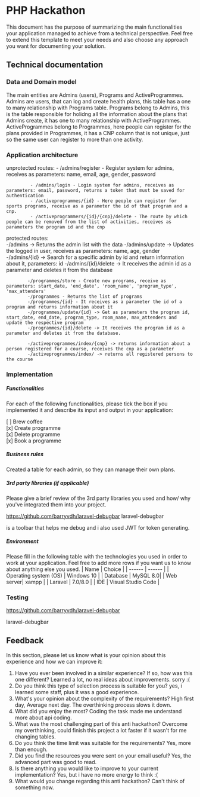 # PHP Hackathon
This document has the purpose of summarizing the main functionalities your application managed to achieve from a technical perspective. Feel free to extend this template to meet your needs and also choose any approach you want for documenting your solution.

## Technical documentation
### Data and Domain model
The main entities are Admins (users), Programs and ActiveProgrammes.
Admins are users, that can log and create health plans, this table has a one to many relationship with Programs table.
Programs belong to Admins, this is the table responsible for holidng all the information about the plans that Admins create, it has one to many relationship with ActiveProgrammes.
ActiveProgrammes belong to Programmes, here people can register for the plans provided in Programmes, it has a CNP column that is not unique, just so the same user can register to more than one activity.
### Application architecture

unprotected routes: - /admins/register - Register system for admins, receives as parameters: name, email, age, gender, password

             - /admins/login - Login system for admins, receives as parameters: email, password, returns a token that must be saved for authentication
             - /activeprogrammes/{id} - Here people can register for sports programs, receive as a parameter the id of that program and a cnp.
             - /activeprogrammers/{id}/{cnp}/delete - The route by which people can be removed from the list of activities, receives as parameters the program id and the cnp

protected routes:  
            -/admins -> Returns the admin list with the data
            -/admins/update -> Updates the logged in user, receives as parameters: name, age, gender
            -/admins/{id} -> Search for a specific admin by id and return information about it, parameters: id
            -/admins/{id}/delete -> It receives the admin id as a parameter and deletes it from the database

            -/programmes/store - Create new programs, receive as parameters: start_date, 'end_date', 'room_name', 'program_type', 'max_attenders'
            -/programmes - Returns the list of programs
            -/programmes/{id} - It receives as a parameter the id of a program and returns information about it
            -/programmes/update/{id} -> Get as parameters the program id, start_date, end_date, program_type, room_name, max_attenders and update the respective program
            -/programmes/{id}/delete -> It receives the program id as a parameter and deletes it from the database.

            -/activeprogrammes/index/{cnp} -> returns information about a person registered for a course, receives the cnp as a parameter
            -/activeprogrammes/index/ -> returns all registered persons to the course
###  Implementation
##### Functionalities
For each of the following functionalities, please tick the box if you implemented it and describe its input and output in your application:

[ ] Brew coffee \
[x] Create programme \
[x] Delete programme \
[x] Book a programme 

##### Business rules
Created a table for each admin, so they can manage their own plans.


##### 3rd party libraries (if applicable)
Please give a brief review of the 3rd party libraries you used and how/ why you've integrated them into your project.

https://github.com/barryvdh/laravel-debugbar
laravel-debugbar

is a toolbar that helps me debug and i also used JWT for token generating.

##### Environment
Please fill in the following table with the technologies you used in order to work at your application. Feel free to add more rows if you want us to know about anything else you used.
| Name | Choice |
| ------ | ------ |
| Operating system (OS) | Windows 10 |
| Database  | MySQL 8.0|
| Web server| xampp |
| Laravel | 7.0/8.0 |
| IDE | Visual Studio Code |

### Testing
https://github.com/barryvdh/laravel-debugbar

laravel-debugbar

## Feedback
In this section, please let us know what is your opinion about this experience and how we can improve it:

1. Have you ever been involved in a similar experience? If so, how was this one different?
Learned a lot, no real ideas about improvements. sorry :(
2. Do you think this type of selection process is suitable for you?
yes, i learned some staff, plus it was a good experience.
3. What's your opinion about the complexity of the requirements?
High first day, Average next day. The overthinking process slows it down.
4. What did you enjoy the most?
Coding the task made me understand more about api coding.
5. What was the most challenging part of this anti hackathon?
Overcome my overthinking, could finish this project a lot faster if it wasn't for me changing tables.
6. Do you think the time limit was suitable for the requirements?
Yes, more than enough.
7. Did you find the resources you were sent on your email useful?
Yes, the advanced part was good to read.
8. Is there anything you would like to improve to your current implementation?
Yes, but i have no more energy to think :(
9. What would you change regarding this anti hackathon?
Can't think of something now.

